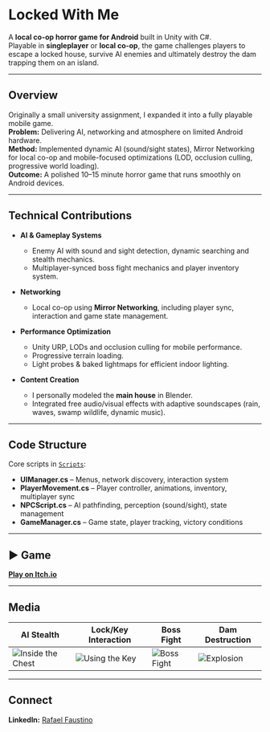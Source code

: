 # Locked With Me

A **local co-op horror game for Android** built in Unity with C#.  
Playable in **singleplayer** or **local co-op**, the game challenges players to escape a locked house, survive AI enemies and ultimately destroy the dam trapping them on an island.

---

## Overview

Originally a small university assignment, I expanded it into a fully playable mobile game.  
**Problem:** Delivering AI, networking and atmosphere on limited Android hardware.  
**Method:** Implemented dynamic AI (sound/sight states), Mirror Networking for local co-op and mobile-focused optimizations (LOD, occlusion culling, progressive world loading).  
**Outcome:** A polished 10–15 minute horror game that runs smoothly on Android devices.

---

## Technical Contributions

- **AI & Gameplay Systems**
  - Enemy AI with sound and sight detection, dynamic searching and stealth mechanics.
  - Multiplayer-synced boss fight mechanics and player inventory system.

- **Networking**
  - Local co-op using **Mirror Networking**, including player sync, interaction and game state management.

- **Performance Optimization**
  - Unity URP, LODs and occlusion culling for mobile performance.
  - Progressive terrain loading.
  - Light probes & baked lightmaps for efficient indoor lighting.

- **Content Creation**
  - I personally modeled the **main house** in Blender.
  - Integrated free audio/visual effects with adaptive soundscapes (rain, waves, swamp wildlife, dynamic music).

---

## Code Structure

Core scripts in [`Scripts`](Scripts):

- **UIManager.cs** – Menus, network discovery, interaction system
- **PlayerMovement.cs** – Player controller, animations, inventory, multiplayer sync
- **NPCScript.cs** – AI pathfinding, perception (sound/sight), state management
- **GameManager.cs** – Game state, player tracking, victory conditions

---

## ▶ Game

**[Play on Itch.io](https://yourgame.itch.io/locked-with-me)**

---

## Media

| AI Stealth | Lock/Key Interaction | Boss Fight | Dam Destruction |
|------------|----------------------|------------|-----------------|
| ![Inside the Chest](gif/gif1.png) | ![Using the Key](gif/gif2.png) | ![Boss Fight](gif/gif3.png) | ![Explosion](gif/gif4.png) |

---

## Connect

**LinkedIn:** [Rafael Faustino](https://www.linkedin.com/in/rgtdfaustino)
